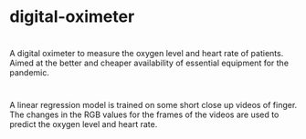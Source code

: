 # digital-oximeter
#
A digital oximeter to measure the oxygen level and heart rate of patients.
Aimed at the better and cheaper availability of essential equipment for the pandemic.
#
A linear regression model is trained on some short close up videos of finger. The changes in the RGB values for the frames of the videos are used to predict the oxygen level and heart rate. 
